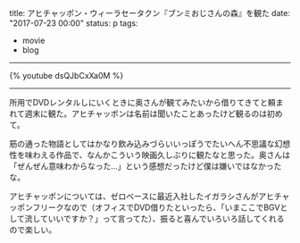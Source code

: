 title: アヒチャッポン・ウィーラセータクン『ブンミおじさんの森』を観た
date: "2017-07-23 00:00"
status: p
tags:
- movie
- blog
---

{% youtube dsQJbCxXa0M %}

---

所用でDVDレンタルしにいくときに奥さんが観てみたいから借りてきてと頼まれて週末に観た。アヒチャッポンは名前は聞いたことあったけど観るのは初めて。

筋の通った物語としてはかなり飲み込みづらいいっぽうでたいへん不思議な幻想性を味わえる作品で、なんかこういう映画久しぶりに観たなと思った。奥さんは「ぜんぜん意味わからなった…」という感想だったけど僕は嫌いではなかったな。

アヒチャッポンについては、ゼロベースに最近入社したイガラシさんがアヒチャッポンフリークなので（オフィスでDVD借りたといったら、「いまここでBGVとして流していいですか？」って言ってた）、振ると喜んでいろいろ話してくれるので楽しい。
